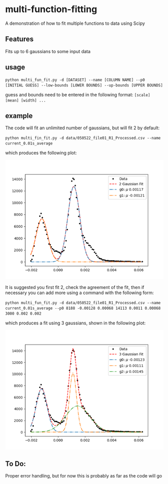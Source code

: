 # multi-function-fitting

A demonstration of how to fit multiple functions to data using Scipy

## Features

Fits up to 6 gaussians to some input data

## usage

`python multi_fun_fit.py -d [DATASET] --name [COLUMN NAME] --p0 [INITIAL GUESS] --low-bounds [LOWER BOUNDS] --up-bounds [UPPER BOUNDS]`

guess and bounds need to be entered in the following format:
`[scale] [mean] [width] ...`

## example

The code will fit an unlimited number of gaussians, but will fit 2 by default:

`python multi_fin_fit.py -d data/050522_file01_R1_Processed.csv --name current_0.01s_average`

which produces the following plot:

![Double gaussian fit to suppressed data](https://github.com/neilSchroeder/multi-function-fitting/blob/main/plots/gauss_fit_2_050522_file01_R1_Processed.png)

It is suggested you first fit 2, check the agreement of the fit, then if necessary you can add more using a command with the following form:

`python multi_fun_fit.py -d data/050522_file01_R1_Processed.csv --name current_0.01s_average --p0 8188 -0.00128 0.00068 14113 0.0011 0.00068 3000 0.002 0.002`

which produces a fit using 3 gaussians, shown in the following plot: 

![Three gaussian fit to suppressed data](https://github.com/neilSchroeder/multi-function-fitting/blob/main/plots/gauss_fit_3_050522_file01_R1_Processed.png)

## To Do:

Proper error handling, but for now this is probably as far as the code will go